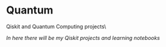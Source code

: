 # Quantum
Qiskit and Quantum Computing projects\

*In here there will be my Qiskit projects and learning notebooks*
